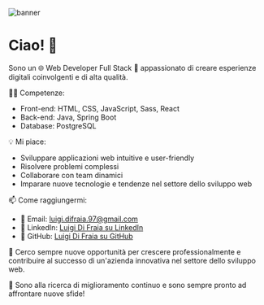 
![banner](https://github.com/Luigi160397/Luigi160397/assets/123403688/93f4c58a-3fb0-4552-86fc-d4413d0abbd9)


# Ciao! 👋

Sono un 🌐 Web Developer Full Stack 🚀 appassionato di creare esperienze digitali coinvolgenti e di alta qualità.

👨‍💻 Competenze:
- Front-end: HTML, CSS, JavaScript, Sass, React
- Back-end: Java, Spring Boot
- Database: PostgreSQL

💡 Mi piace:
- Sviluppare applicazioni web intuitive e user-friendly
- Risolvere problemi complessi
- Collaborare con team dinamici
- Imparare nuove tecnologie e tendenze nel settore dello sviluppo web

📫 Come raggiungermi:
- 📧 Email: luigi.difraia.97@gmail.com
- 👥 LinkedIn: [Luigi Di Fraia su LinkedIn](https://www.linkedin.com/in/luigi-di-fraia-juniorfullstackdeveloper/)
- 🐙 GitHub: [Luigi Di Fraia su GitHub](https://github.com/Luigi160397)

🚀 Cerco sempre nuove opportunità per crescere professionalmente e contribuire al successo di un'azienda innovativa nel settore dello sviluppo web.

🌟 Sono alla ricerca di miglioramento continuo e sono sempre pronto ad affrontare nuove sfide!
